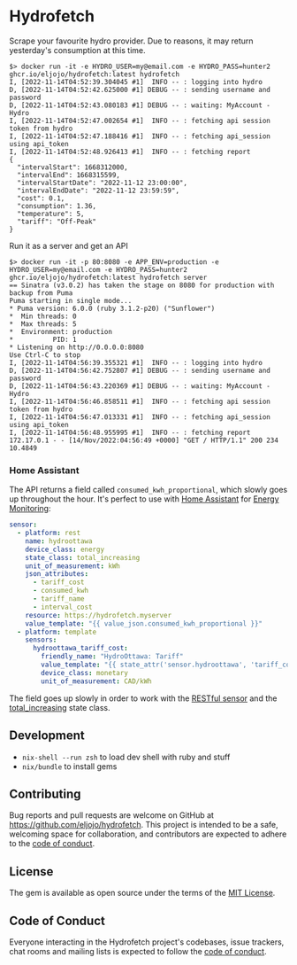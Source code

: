 # Hydrofetch

Scrape your favourite hydro provider. Due to reasons, it may return yesterday's consumption at this time.

```
$> docker run -it -e HYDRO_USER=my@email.com -e HYDRO_PASS=hunter2 ghcr.io/eljojo/hydrofetch:latest hydrofetch
I, [2022-11-14T04:52:39.304045 #1]  INFO -- : logging into hydro
D, [2022-11-14T04:52:42.625000 #1] DEBUG -- : sending username and password
D, [2022-11-14T04:52:43.080183 #1] DEBUG -- : waiting: MyAccount - Hydro
I, [2022-11-14T04:52:47.002654 #1]  INFO -- : fetching api session token from hydro
I, [2022-11-14T04:52:47.188416 #1]  INFO -- : fetching api_session using api_token
I, [2022-11-14T04:52:48.926413 #1]  INFO -- : fetching report
{
  "intervalStart": 1668312000,
  "intervalEnd": 1668315599,
  "intervalStartDate": "2022-11-12 23:00:00",
  "intervalEndDate": "2022-11-12 23:59:59",
  "cost": 0.1,
  "consumption": 1.36,
  "temperature": 5,
  "tariff": "Off-Peak"
}
```

Run it as a server and get an API
```
$> docker run -it -p 80:8080 -e APP_ENV=production -e HYDRO_USER=my@email.com -e HYDRO_PASS=hunter2 ghcr.io/eljojo/hydrofetch:latest hydrofetch server
== Sinatra (v3.0.2) has taken the stage on 8080 for production with backup from Puma
Puma starting in single mode...
* Puma version: 6.0.0 (ruby 3.1.2-p20) ("Sunflower")
*  Min threads: 0
*  Max threads: 5
*  Environment: production
*          PID: 1
* Listening on http://0.0.0.0:8080
Use Ctrl-C to stop
I, [2022-11-14T04:56:39.355321 #1]  INFO -- : logging into hydro
D, [2022-11-14T04:56:42.752807 #1] DEBUG -- : sending username and password
D, [2022-11-14T04:56:43.220369 #1] DEBUG -- : waiting: MyAccount - Hydro
I, [2022-11-14T04:56:46.858511 #1]  INFO -- : fetching api session token from hydro
I, [2022-11-14T04:56:47.013331 #1]  INFO -- : fetching api_session using api_token
I, [2022-11-14T04:56:48.955995 #1]  INFO -- : fetching report
172.17.0.1 - - [14/Nov/2022:04:56:49 +0000] "GET / HTTP/1.1" 200 234 10.4849
```

### Home Assistant

The API returns a field called `consumed_kwh_proportional`, which slowly goes up throughout the hour. It's perfect to use with [Home Assistant](https://www.home-assistant.io) for [Energy Monitoring](https://www.home-assistant.io/blog/2021/08/04/home-energy-management/):

```yaml
sensor:
  - platform: rest
    name: hydroottawa
    device_class: energy
    state_class: total_increasing
    unit_of_measurement: kWh
    json_attributes:
      - tariff_cost
      - consumed_kwh
      - tariff_name
      - interval_cost
    resource: https://hydrofetch.myserver
    value_template: "{{ value_json.consumed_kwh_proportional }}"
  - platform: template
    sensors:
      hydroottawa_tariff_cost:
        friendly_name: "HydroOttawa: Tariff"
        value_template: "{{ state_attr('sensor.hydroottawa', 'tariff_cost') }}"
        device_class: monetary
        unit_of_measurement: CAD/kWh
```

The field goes up slowly in order to work with the [RESTful sensor](https://www.home-assistant.io/integrations/sensor.rest/) and the [total_increasing](https://developers.home-assistant.io/blog/2021/08/16/state_class_total/) state class.

## Development

- `nix-shell --run zsh` to load dev shell with ruby and stuff
- `nix/bundle` to install gems


## Contributing

Bug reports and pull requests are welcome on GitHub at https://github.com/eljojo/hydrofetch. This project is intended to be a safe, welcoming space for collaboration, and contributors are expected to adhere to the [code of conduct](https://github.com/eljojo/hydrofetch/blob/main/CODE_OF_CONDUCT.md).

## License

The gem is available as open source under the terms of the [MIT License](https://opensource.org/licenses/MIT).

## Code of Conduct

Everyone interacting in the Hydrofetch project's codebases, issue trackers, chat rooms and mailing lists is expected to follow the [code of conduct](https://github.com/eljojo/hydrofetch/blob/main/CODE_OF_CONDUCT.md).

